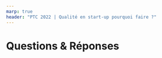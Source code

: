 ```yaml
---
marp: true
header: "PTC 2022 | Qualité en start-up pourquoi faire ?"
---
```

<!--
_footer: ""
footer: "7 | Questions & Réponses"
-->

# Questions **&** Réponses

